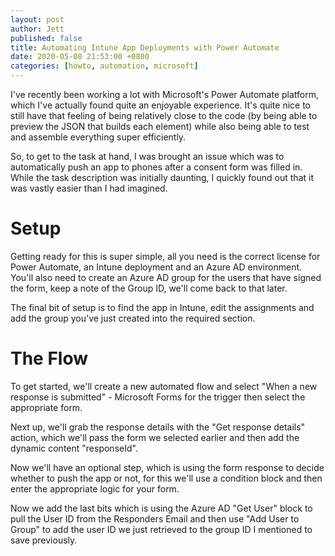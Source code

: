 ```yaml
---
layout: post
author: Jett
published: false
title: Automating Intune App Deployments with Power Automate
date: 2020-05-08 21:53:00 +0800
categories: [howto, automation, microsoft]
---
```


I've recently been working a lot with Microsoft's Power Automate platform, which I've actually found quite an enjoyable experience. It's quite nice to still have that feeling of being relatively close to the code (by being able to preview the JSON that builds each element) while also being able to test and assemble everything super efficiently.

So, to get to the task at hand, I was brought an issue which was to automatically push an app to phones after a consent form was filled in. While the task description was initially daunting, I quickly found out that it was vastly easier than I had imagined.

# Setup

Getting ready for this is super simple, all you need is the correct license for Power Automate, an Intune deployment and an Azure AD environment. You'll also need to create an Azure AD group for the users that have signed the form, keep a note of the Group ID, we'll come back to that later.

The final bit of setup is to find the app in Intune, edit the assignments and add the group you've just created into the required section.

# The Flow

To get started, we'll create a new automated flow and select "When a new response is submitted" - Microsoft Forms for the trigger then select the appropriate form.

Next up, we'll grab the response details with the "Get response details" action, which we'll pass the form we selected earlier and then add the dynamic content "responseId".

Now we'll have an optional step, which is using the form response to decide whether to push the app or not, for this we'll use a condition block and then enter the appropriate logic for your form.


Now we add the last bits which is using the Azure AD "Get User" block to pull the User ID from the Responders Email and then use "Add User to Group" to add the user ID we just retrieved to the group ID I mentioned to save previously.

